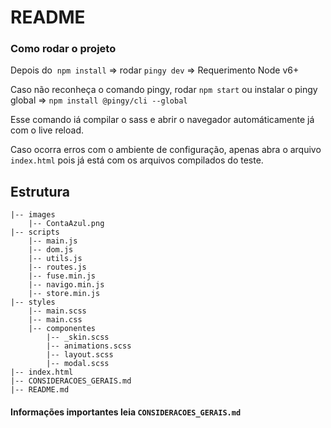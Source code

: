 ﻿# README

### Como rodar o projeto

Depois do  `npm install` => rodar `pingy dev` => Requerimento Node v6+ 

Caso não reconheça o comando pingy, rodar `npm start` ou instalar o pingy global => `npm install @pingy/cli --global`

Esse comando iá compilar o sass e abrir o navegador automáticamente já com o live reload.

Caso ocorra erros com o ambiente de configuração, apenas abra o arquivo `index.html` pois já está com os arquivos compilados do teste.

## Estrutura

    |-- images
        |-- ContaAzul.png
    |-- scripts
        |-- main.js
        |-- dom.js
        |-- utils.js
        |-- routes.js
        |-- fuse.min.js
        |-- navigo.min.js
        |-- store.min.js
    |-- styles
        |-- main.scss
        |-- main.css
        |-- componentes
            |-- _skin.scss
            |-- animations.scss
            |-- layout.scss
            |-- modal.scss
    |-- index.html
    |-- CONSIDERACOES_GERAIS.md
    |-- README.md
    
#### Informações importantes leia `CONSIDERACOES_GERAIS.md`
